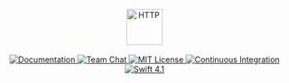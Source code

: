 <p align="center">
    <img src="https://user-images.githubusercontent.com/1342803/38903730-611d852e-4274-11e8-9370-7f968061d6d7.png" height="64" alt="HTTP">
    <br>
    <br>
    <a href="https://docs.vapor.codes/3.0/http/getting-started/">
        <img src="http://img.shields.io/badge/read_the-docs-2196f3.svg" alt="Documentation">
    </a>
    <a href="https://discord.gg/vapor">
        <img src="https://img.shields.io/discord/431917998102675485.svg" alt="Team Chat">
    </a>
    <a href="LICENSE">
        <img src="https://img.shields.io/badge/license-MIT-brightgreen.svg" alt="MIT License">
    </a>
    <a href="https://circleci.com/gh/vapor/http">
        <img src="https://circleci.com/gh/vapor/http.svg?style=shield" alt="Continuous Integration">
    </a>
    <a href="https://swift.org">
        <img src="http://img.shields.io/badge/swift-4.1-brightgreen.svg" alt="Swift 4.1">
    </a>
</p>
